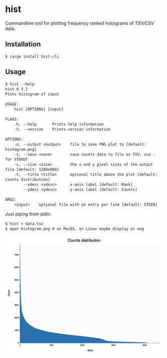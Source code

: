 # hist
Commandline tool for plotting frequency ranked histograms of TSV/CSV data.
## Installation
```
$ cargo install hist-cli
```

## Usage
```
$ hist --help
hist 0.3.1
Plots histogram of input

USAGE:
    hist [OPTIONS] [input]

FLAGS:
    -h, --help       Prints help information
    -V, --version    Prints version information

OPTIONS:
    -o, --output <output>    file to save PNG plot to [default: histogram.png]
    -s, --save <save>        save counts data to file as TSV, use - for STDOUT
    -s, --size <size>        the x and y pixel sizes of the output file [default: 1280x960]
    -t, --title <title>      optional title above the plot [default: Counts distribution]
        --xdesc <xdesc>      x-axis label [default: Rank]
        --ydesc <ydesc>      y-axis label [default: Counts]

ARGS:
    <input>    optional file with on entry per line [default: STDIN]
```

Just piping from stdin:
```
$ hist < data.tsv
$ open histogram.png # on MacOS, on Linux maybe display or eog
```


![histogram](https://raw.githubusercontent.com/ahcm/hist-cli/main/doc/histogram.png)

